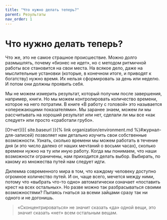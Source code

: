 ```yaml
---
title: "Что нужно делать теперь?"
parent: Результаты
nav_order: 1
---
```


# Что нужно делать теперь?

Что же, это не самое страшное происшествие. Можно долго размышлять,
почему «бизнес не идет», но с методом ритмичной работы все становится
на свои места. На всякое дело, даже на мыслительные установки
(которые, в конечном итоге, и приводят к богатству) нужно время. Их
нельзя сформировать за день или неделю. И потом они должны проявить
себя.

Мы не можем измерить результат, который получим после завершения,
например, книги. Но мы можем контролировать количество времени,
которое на него потратим. В книге «В работу с головой» это называется
«опережающими показателями». Мы заранее знаем, можем ли мы
рассчитывать на хороший результат или нет, сделали ли мы все «как
следует» или просто «сработали грубо».

[Отчет]({{ site.baseurl }}{% link organization/environment.md
%}#журнал-для-записей) позволяет нам детально изучить свои собственные
возможности. Узнать, сколько времени мы можем работать в течение дня
(и это число далеко от наших мечтаний о восьми часах), сколько времени
нужно на ту или иную работу. Когда мы понимаем, что наши возможности
ограничены, нам приходится делать выбор. Выбирать, по какому из
множества путей нам следует идти.

Дилемма современного мира в том, что каждому человеку доступно
огромное количество путей. И он, чаще всего, мечется между ними,
потому что «выбрать что-то одно» автоматически означает «поставить
крест на всех остальных». Но разве можно так разбрасываться своими
возможностями? Пытаясь гнаться за всеми зайцами сразу так ни одного и
не догонишь.

> «Сконцентрироваться» не значит сказать «да» одной вещи, это значит
> сказать «нет» всем остальным вещам.
